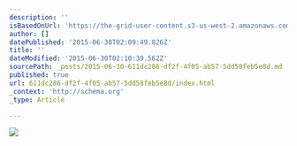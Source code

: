 ```yaml
---
description: ''
isBasedOnUrl: 'https://the-grid-user-content.s3-us-west-2.amazonaws.com/568d4043-827a-457e-888e-4e8b31707eab.jpg'
author: []
datePublished: '2015-06-30T02:09:49.826Z'
title: ''
dateModified: '2015-06-30T02:10:39.562Z'
sourcePath: _posts/2015-06-30-611dc286-df2f-4f05-ab57-5dd58feb5e8d.md
published: true
url: 611dc286-df2f-4f05-ab57-5dd58feb5e8d/index.html
_context: 'http://schema.org'
_type: Article

---
```

![](https://the-grid-user-content.s3-us-west-2.amazonaws.com/568d4043-827a-457e-888e-4e8b31707eab.jpg)